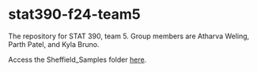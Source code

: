 # stat390-f24-team5
The repository for STAT 390, team 5. Group members are Atharva Weling, Parth Patel, and Kyla Bruno.

Access the Sheffield_Samples folder [here](https://drive.google.com/drive/folders/1cpqcza3v-qTD5dWraWHL2HJ3CHFsE0rp?usp=drive_link).
